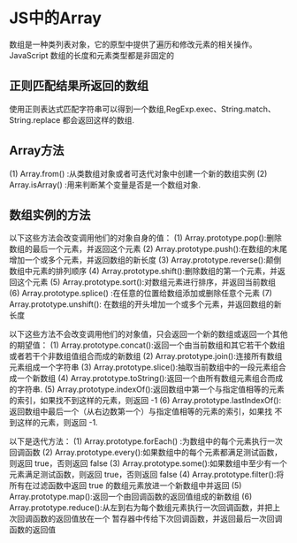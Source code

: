 # JS中的Array
数组是一种类列表对象，它的原型中提供了遍历和修改元素的相关操作。JavaScript 数组的长度和元素类型都是非固定的

## 正则匹配结果所返回的数组
使用正则表达式匹配字符串可以得到一个数组,RegExp.exec、String.match、String.replace 都会返回这样的数组.

## Array方法
(1) Array.from() :从类数组对象或者可迭代对象中创建一个新的数组实例
(2) Array.isArray() :用来判断某个变量是否是一个数组对象.

## 数组实例的方法
以下这些方法会改变调用他们的对象自身的值：
(1) Array.prototype.pop():删除数组的最后一个元素，并返回这个元素
(2) Array.prototype.push():在数组的末尾增加一个或多个元素，并返回数组的新长度
(3) Array.prototype.reverse():颠倒数组中元素的排列顺序
(4) Array.prototype.shift():删除数组的第一个元素，并返回这个元素
(5) Array.prototype.sort():对数组元素进行排序，并返回当前数组
(6) Array.prototype.splice() :在任意的位置给数组添加或删除任意个元素
(7) Array.prototype.unshift(): 在数组的开头增加一个或多个元素，并返回数组的新长度

以下这些方法不会改变调用他们的对象值，只会返回一个新的数组或返回一个其他的期望值：
(1) Array.prototype.concat():返回一个由当前数组和其它若干个数组或者若干个非数组值组合而成的新数组
(2) Array.prototype.join():连接所有数组元素组成一个字符串
(3) Array.prototype.slice():抽取当前数组中的一段元素组合成一个新数组
(4) Array.prototype.toString():返回一个由所有数组元素组合而成的字符串.
(5) Array.prototype.indexOf():返回数组中第一个与指定值相等的元素的索引，如果找不到这样的元素，则返回 -1
(6) Array.prototype.lastIndexOf():返回数组中最后一个（从右边数第一个）与指定值相等的元素的索引，如果找
    不到这样的元素，则返回 -1.
    
以下是迭代方法：
(1) Array.prototype.forEach() :为数组中的每个元素执行一次回调函数
(2) Array.prototype.every():如果数组中的每个元素都满足测试函数，则返回 true，否则返回 false
(3) Array.prototype.some():如果数组中至少有一个元素满足测试函数，则返回 true，否则返回 false
(4) Array.prototype.filter():将所有在过滤函数中返回 true 的数组元素放进一个新数组中并返回
(5) Array.prototype.map():返回一个由回调函数的返回值组成的新数组
(6) Array.prototype.reduce():从左到右为每个数组元素执行一次回调函数，并把上次回调函数的返回值放在一个
    暂存器中传给下次回调函数，并返回最后一次回调函数的返回值

